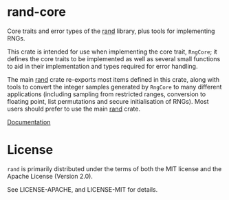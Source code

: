 rand-core
====

Core traits and error types of the [rand] library, plus tools for implementing
RNGs.

This crate is intended for use when implementing the core trait, `RngCore`; it
defines the core traits to be implemented as well as several small functions to
aid in their implementation and types required for error handling.

The main [rand] crate re-exports most items defined in this crate, along with
tools to convert the integer samples generated by `RngCore` to many different
applications (including sampling from restricted ranges, conversion to floating
point, list permutations and secure initialisation of RNGs). Most users should
prefer to use the main [rand] crate.

[Documentation](https://docs.rs/rand-core)

[rand]: ..


# License

`rand` is primarily distributed under the terms of both the MIT
license and the Apache License (Version 2.0).

See LICENSE-APACHE, and LICENSE-MIT for details.
